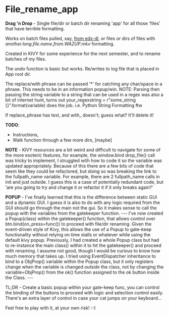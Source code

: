 # File_rename_app
**Drag 'n Drop** - Single file/dir or batch dir renaming 'app' for all those 'files' that have terrible formatting.

Works on batch files pulled, say, [from edx-dl](https://github.com/coursera-dl/edx-dl), or files or dirs of files with *another.long.file.name.from.WAZUP.mkv* formatting.

Created in KIVY for some experience for the next semester, and to rename batches of my files.

The undo function is basic but works. Re/writes to log file that is placed in App root dir.

The replace/with phrase can be passed '*' for catching any char/space in a phrase. This needs to be in an information popup/win. NOTE: Parsing then passing the string variable to a string that can be used in a regex was also a bit of internet hunt, turns out your_regexstring = r"some_string {}".format(variable) does the job. i.e. Python String Formatting ftw

If replace_phrase has text, and with_ doesn't; guess what? It'll delete it!

**TODO**: 
* Instructions,
* Walk function through a few more dirs, [maybe]

**NOTE** - KIVY resources are a bit weird and difficult to navigate for some of the more esoteric features, for example, the window.bind drop_file() call was tricky to implement, I struggled with how to code it so the variable was updated appropriately. Because of this there are a few bits of code that seem like they could be refactored, but doing so was breaking the link to the fullpath_name variable. For example, there are 2 fullpath_name calls in init and just outside. I guess this is a case of potentially redundant code, but 'are you going to try and change it or refactor it if it only breaks again?'

**POPUP** - I've finally learned that this is the difference between static GUI and a dynamic GUI. I guess it is also to do with any logic required from the GUI should go through the main not the gui. So it makes sense to call the popup with the variables from the gatekeeper function.
--- I've now created a Popup(class) within the gatekeeper() function, that allows control over btn.bind(on_press=func()) to proceed with file/dir renaming. Given the event-driven style of Kivy, this allows the use of a Popup to gate-keep functionality without relying on time stalls or whatever while using the default kivy popup. Previously, I had created a whole Popup class but had to re-instance the main class() within it to hit the gatekeeper() and proceed with renaming. I assume not good, though I would be curious to know how much memory that takes up. I tried using EventDispatcher inheritance to bind to a ObjProp() variable within the Popup class, but it only registers change when the variable is changed <i>outside</i> the class, not by changing the variable=ObjProp() from the ok() function assigned to the ok button inside the Class. ---

TL;DR - Create a basic popup within your gate-keep func, you can control the binding of the buttons to proceed with logic and selection control easily. There's an extra layer of control in case your cat jumps on your keyboard... 


Feel free to play with it, at your own risk! :-)
